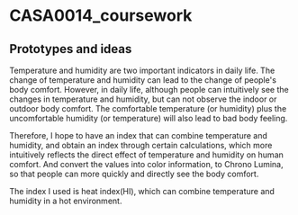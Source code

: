 # CASA0014_coursework
## Prototypes and ideas
Temperature and humidity are two important indicators in daily life. The change of temperature and humidity can lead to the change of people's body comfort. However, in daily life, although people can intuitively see the changes in temperature and humidity, but can not observe the indoor or outdoor body comfort. The comfortable temperature (or humidity) plus the uncomfortable humidity (or temperature) will also lead to bad body feeling.</br>

Therefore, I hope to have an index that can combine temperature and humidity, and obtain an index through certain calculations, which more intuitively reflects the direct effect of temperature and humidity on human comfort. And convert the values into color information, to Chrono Lumina, so that people can more quickly and directly see the body comfort.</br>

The index I used is heat index(HI), which can combine temperature and humidity in a hot environment.</br>

## 

